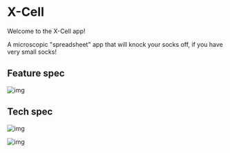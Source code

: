 # X-Cell

Welcome to the X-Cell app!

A microscopic "spreadsheet" app that will knock your socks off, if you have very small socks!

## Feature spec

![img](http://i.imgur.com/FK38VUZh.jpg)

## Tech spec

![img](http://i.imgur.com/bOiihOCl.jpg)

![img](http://i.imgur.com/9DBgLu3l.jpg)